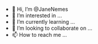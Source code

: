 - 👋 Hi, I’m @JaneNemes
- 👀 I’m interested in ...
- 🌱 I’m currently learning ...
- 💞️ I’m looking to collaborate on ...
- 📫 How to reach me ...

<!---
JaneNemes/JaneNemes is a ✨ special ✨ repository because its `README.md` (this file) appears on your GitHub profile.
You can click the Preview link to take a look at your changes.
--->
